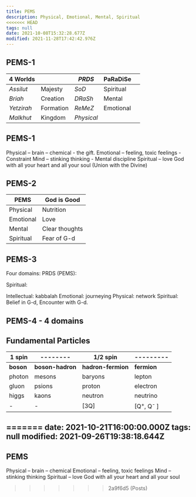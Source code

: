 ```yaml
---
title: PEMS
description: Physical, Emotional, Mental, Spiritual
<<<<<<< HEAD
tags: null
date: 2021-10-08T15:32:28.677Z
modified: 2021-11-28T17:42:42.976Z
---
```


## PEMS-1

| 4 Worlds   |           | _PRDS_     | PaRaDiSe  |     |
| ---------- | --------- | ---------- | --------- | --- |
| _Assilut_  | Majesty   | _SoD_      | Spiritual |
| _Briah_    | Creation  | _DRaSh_    | Mental    |
| _Yetzirah_ | Formation | _ReMeZ_    | Emotional |
| _Malkhut_  | Kingdom   | _Physical_ |

## PEMS-1

Physical – brain – chemical - the gift.
Emotional – feeling, toxic feelings - Constraint
Mind – stinking thinking - Mental discipline
Spiritual – love God with all your heart and all your soul (Union with the Divine)

## PEMS-2

| PEMS      | God is Good    |
| --------- | -------------- |
| Physical  | Nutrition      |
| Emotional | Love           |
| Mental    | Clear thoughts |
| Spiritual | Fear of G-d    |

## PEMS-3

Four domains: PRDS (PEMS):

Spiritual:

Intellectual: kabbalah
Emotional: journeying
Physical: network
Spiritual: Belief in G-d, Encounter with G-d.

## PEMS-4 - 4 domains

## Fundamental Particles

| 1 spin    | --------         | 1/2 spin           | ---------                            |
| --------- | ---------------- | ------------------ | ------------------------------------ |
| **boson** | **boson-hadron** | **hadron-fermion** | **fermion**                          |
| photon    | mesons           | baryons            | lepton                               |
| gluon     | psions           | proton             | electron                             |
| higgs     | kaons            | neutron            | neutrino                             |
| -         | -                | [3Q]               | [Q<sup>+</sup>, Q<sup>-&nbsp;</sup>] |
=======
date: 2021-10-21T16:00:00.000Z
tags: null
modified: 2021-09-26T19:38:18.644Z
---

## PEMS

Physical – brain – chemical
Emotional – feeling, toxic feelings
Mind – stinking thinking
Spiritual – love God with all your heart and all your soul
>>>>>>> 2a9f6d5 (Posts)
